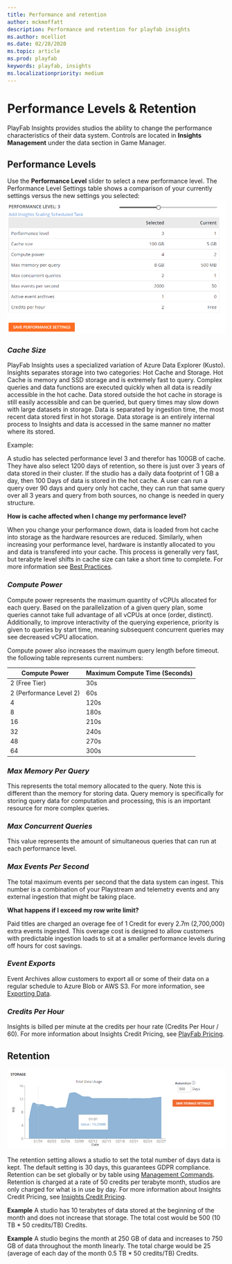 ```yaml
---
title: Performance and retention
author: mckmoffatt
description: Performance and retention for playfab insights
ms.author: mcelliot
ms.date: 02/28/2020
ms.topic: article
ms.prod: playfab
keywords: playfab, insights
ms.localizationpriority: medium
---
```

# Performance Levels & Retention
PlayFab Insights provides studios the ability to change the performance characteristics of their data system. Controls are located in **Insights Management** under the data section in Game Manager. 

## Performance Levels
Use the **Performance Level** slider to select a new performance level. The Performance Level Settings table shows a comparison of your currently settings versus the new settings you selected:
![Insights Slider](data-explorer/media/performance-level2.png)

### *Cache Size*
PlayFab Insights uses a specialized variation of Azure Data Explorer (Kusto). Insights separates storage into two categories: Hot Cache and Storage. Hot Cache is memory and SSD storage and is extremely fast to query. Complex queries and data functions are executed quickly when all data is readily accessible in the hot cache. Data stored outside the hot cache in storage is still easily accessible and can be queried, but query times may slow down with large datasets in storage. Data is separated by ingestion time, the most recent data stored first in hot storage. Data storage is an entirely internal process to Insights and data is accessed in the same manner no matter where its stored. 

Example:

A studio has selected performance level 3 and therefor has 100GB of cache. They have also select 1200 days of retention, so there is just over 3 years of data stored in their cluster. If the studio has a daily data footprint of 1 GB a day, then 100 Days of data is stored in the hot cache. A user can run a query over 90 days and query only hot cache, they can run that same query over all 3 years and query from both sources, no change is needed in query structure. 

**How is cache affected when I change my performance level?**

When you change your performance down, data is loaded from hot cache into storage as the hardware resources are reduced. Similarly, when increasing your performance level, hardware is instantly allocated to you and data is transfered into your cache. This process is generally very fast, but terabyte level shifts in cache size can take a short time to complete. For more information see [Best Practices](https://docs.microsoft.com/gaming/playfab/features/insights/insights/best-practices). 

### *Compute Power*
Compute power represents the maximum quantity of vCPUs allocated for each query. Based on the parallelization of a given query plan, some queries cannot take full advantage of all vCPUs at once (order, distinct). Additionally, to improve interactivity of the querying experience, priority is given to queries by start time, meaning subsequent concurrent queries may see decreased vCPU allocation.

Compute power also increases the maximum query length before timeout. the following table represents current numbers:

| Compute Power           | Maximum Compute Time (Seconds) |
|-------------------------|--------------------------------|
| 2 (Free Tier)           | 30s                            |
| 2 (Performance Level 2) | 60s                            |
| 4                       | 120s                           |
| 8                       | 180s                           |
| 16                      | 210s                           |
| 32                      | 240s                           |
| 48                      | 270s                           |
| 64                      | 300s                           |

### *Max Memory Per Query*
This represents the total memory allocated to the query. Note this is different than the memory for storing data. Query memory is specifically for storing query data for computation and processing, this is an important resource for more complex queries. 

### *Max Concurrent Queries*
This value represents the amount of simultaneous queries that can run at each performance level.

### *Max Events Per Second*
The total maximum events per second that the data system can ingest. This number is a combination of your Playstream and telemetry events and any external ingestion that might be taking place.

**What happens if I exceed my row write limit?**

Paid titles are charged an overage fee of 1 Credit for every 2.7m (2,700,000) extra events ingested. This overage cost is designed to allow customers with predictable ingestion loads to sit at a smaller performance levels during off hours for cost savings.

### *Event Exports*
Event Archives allow customers to export all or some of their data on a regular schedule to Azure Blob or AWS S3. For more information, see [Exporting Data](https://docs.microsoft.com/gaming/playfab/features/insights/insights/export).

### *Credits Per Hour*
Insights is billed per minute at the credits per hour rate (Credits Per Hour / 60). For more information about Insights Credit Pricing, see [PlayFab Pricing](https://playfab.com/pricing/).

## Retention
![Insights Retention](media/insights-retention.png)


The retention setting allows a studio to set the total number of days data is kept. The default setting is 30 days, this guarantees GDPR compliance. Retention can be set globally or by table using [Management Commands](https://review.docs.microsoft.com/gaming/playfab/features/insights/data-explorer/management-commands?branch=managementcommands). Retention is charged at a rate of 50 credits per terabyte month, studios are only charged for what is in use by day. For more information about Insights Credit Pricing, see [Insights Credit Pricing](https://playfab.com/pricing/).

**Example**
A studio has 10 terabytes of data stored at the beginning of the month and does not increase that storage. The total cost would be 500 (10 TB * 50 credits/TB) Credits. 

**Example**
A studio begins the month at 250 GB of data and increases to 750 GB of data throughout the month linearly. The total charge would be 25 (average of each day of the month 0.5 TB * 50 credits/TB) Credits.

